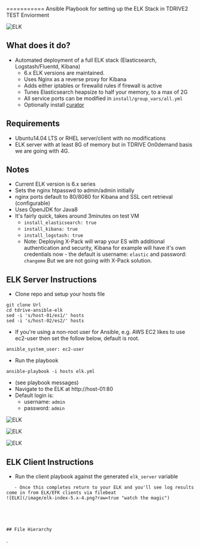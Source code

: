 
===========
Ansible Playbook for setting up the ELK Stack in TDRIVE2 TEST Enviorment

![ELK](/image/ansible-elk.png?raw=true)

## What does it do?
   - Automated deployment of a full ELK stack (Elasticsearch, Logstash/Fluentd, Kibana)
     * 6.x ELK versions are maintained.
     * Uses Nginx as a reverse proxy for Kibana
     * Adds either iptables or firewalld rules if firewall is active
     * Tunes Elasticsearch heapsize to half your memory, to a max of 2G
     * All service ports can be modified in ```install/group_vars/all.yml```
     * Optionally install [curator](https://www.elastic.co/guide/en/elasticsearch/client/curator/current/index.html)


## Requirements
   - Ubuntu14.04 LTS or RHEL server/client with no modifications
   - ELK server with at least 8G of memory but in TDRIVE On0demand basis we are going with 4G.


## Notes
   - Current ELK version is 6.x series
   - Sets the nginx htpasswd to admin/admin initially
   - nginx ports default to 80/8080 for Kibana and SSL cert retrieval (configurable)
   - Uses OpenJDK for Java8
   - It's fairly quick, takes around 3minutes on test VM
     - ```install_elasticsearch: true```
     - ```install_kibana: true```
     - ```install_logstash: true```
     - Note: Deploying X-Pack will wrap your ES with additional authentication and security, Kibana for example will have it's own credentials now - the default is username: ```elastic``` and password: ```changeme```
       But we are not going with X-Pack solution.
## ELK Server Instructions
   - Clone repo and setup your hosts file
```
git clone Url
cd tdrive-ansible-elk
sed -i 's/host-01/es1/' hosts
sed -i 's/host-02/es2/' hosts
```
   - If you're using a non-root user for Ansible, e.g. AWS EC2 likes to use ec2-user then set the follow below, default is root.

```
ansible_system_user: ec2-user
```

   - Run the playbook
```
ansible-playbook -i hosts elk.yml
```
   - (see playbook messages)
   - Navigate to the ELK at http://host-01:80
   - Default login is:
      - username: ```admin```
      - password: ```admin```

![ELK](/image/elk-index-5.x-1.png?raw=true "Select @timestamp from drop-down.")

![ELK](/image/elk-index-5.x-2.png?raw=true "Click the blue create button.")

![ELK](/image/elk-index-5.x-3.png?raw=true "Click Discover")

## ELK Client Instructions
   - Run the client playbook against the generated ``elk_server`` variable
```
   - Once this completes return to your ELK and you'll see log results come in from ELK/EFK clients via filebeat
![ELK](/image/elk-index-5.x-4.png?raw=true "watch the magic")





## File Hierarchy
```
.

